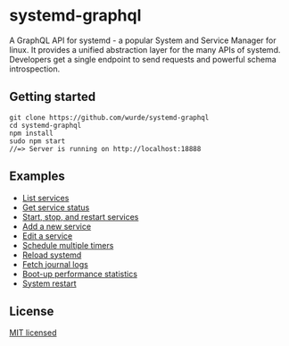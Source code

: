 # systemd-graphql

A GraphQL API for systemd - a popular System and Service Manager for linux. It provides a unified abstraction layer for the many APIs of systemd. Developers get a single endpoint to send requests and powerful schema introspection.

## Getting started

```
git clone https://github.com/wurde/systemd-graphql
cd systemd-graphql
npm install
sudo npm start
//=> Server is running on http://localhost:18888
```

## Examples

- [List services](./examples/list-services.graphql)
- [Get service status](./examples/service-status.graphql)
- [Start, stop, and restart services](./examples/start-stop-restart.graphql)
- [Add a new service](./examples/add-service.graphql)
- [Edit a service](./examples/edit-service.graphql)
- [Schedule multiple timers](./examples/schedule-timers.graphql)
- [Reload systemd](./examples/reload-systemd.graphql)
- [Fetch journal logs](./examples/fetch-journal.graphql)
- [Boot-up performance statistics](./examples/boot-stats.graphql)
- [System restart](./examples/system-restart.graphql)

## License

[MIT licensed](./LICENSE)
